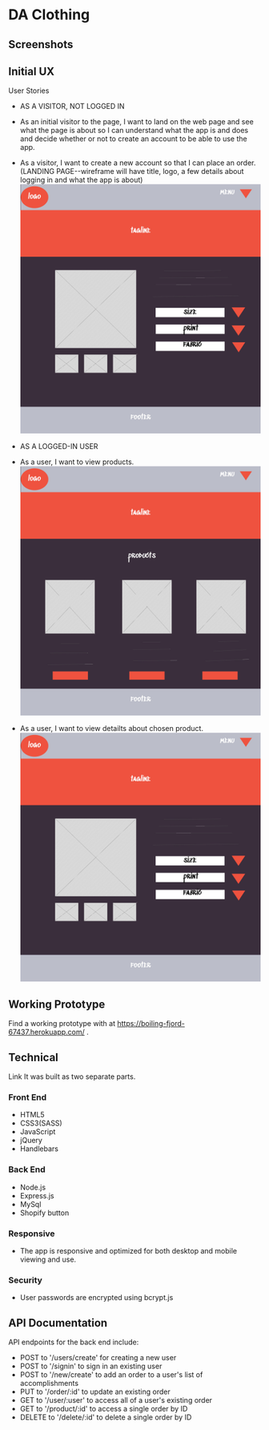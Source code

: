 
# DA Clothing


## Screenshots


## Initial UX
User Stories
* AS A VISITOR, NOT LOGGED IN

* As an initial visitor to the page, I want to land on the web page and see what the page is about so I can understand what the app is and does and decide whether or not to create an account to be able to use the app.
* As a visitor, I want to create a new account so that I can place an order.
(LANDING PAGE--wireframe will have title, logo, a few details about logging in and what the app is about)
![UI Flow handwritten draft](https://github.com/yjalette/justSayDa/blob/master/public/images/wf-product.jpg)

* AS A LOGGED-IN USER
* As a user, I want to view products.
![UI Flow handwritten draft](https://github.com/yjalette/justSayDa/blob/master/public/images/wf-shop.jpg)
* As a user, I want to view detailts about chosen product.
![UI Flow handwritten draft](https://github.com/yjalette/justSayDa/blob/master/public/images/wf-product.jpg)


## Working Prototype
Find a working prototype with at https://boiling-fjord-67437.herokuapp.com/ .

## Technical
Link It was built as two separate parts.

### Front End

* HTML5
* CSS3(SASS)
* JavaScript
* jQuery
* Handlebars

### Back End

* Node.js
* Express.js
* MySql
* Shopify button

### Responsive
* The app is responsive and optimized for both desktop and mobile viewing and use.

### Security
* User passwords are encrypted using bcrypt.js


## API Documentation
API endpoints for the back end include:
* POST to '/users/create' for creating a new user
* POST to '/signin' to sign in an existing user
* POST to '/new/create' to add an order to a user's list of accomplishments
* PUT to '/order/:id' to update an existing order
* GET to '/user/:user' to access all of a user's existing order
* GET to '/product/:id' to access a single order by ID
* DELETE to '/delete/:id' to delete a single order by ID
